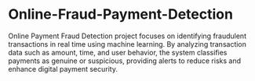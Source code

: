 # Online-Fraud-Payment-Detection
Online Payment Fraud Detection project focuses on identifying fraudulent transactions in real time using machine learning. By analyzing transaction data such as amount, time, and user behavior, the system classifies payments as genuine or suspicious, providing alerts to reduce risks and enhance digital payment security.
